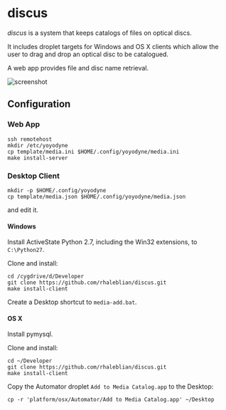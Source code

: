 # discus

*discus* is a system that keeps catalogs of files on optical discs.

It includes droplet targets for Windows and OS X clients
which allow the user to drag and drop an optical disc to be catalogued.

A web app provides file and disc name retrieval.

![screenshot](http://discus-rhaleblian.c9users.io/README.png "Screen Shot")

## Configuration

### Web App

    ssh remotehost
    mkdir /etc/yoyodyne
    cp template/media.ini $HOME/.config/yoyodyne/media.ini
    make install-server
    
### Desktop Client

    mkdir -p $HOME/.config/yoyodyne
    cp template/media.json $HOME/.config/yoyodyne/media.json

and edit it.

#### Windows

Install ActiveState Python 2.7, including the Win32 extensions, to `C:\Python27`.

Clone and install:

    cd /cygdrive/d/Developer
    git clone https://github.com/rhaleblian/discus.git
    make install-client
    
Create a Desktop shortcut to `media-add.bat`.

#### OS X

Install pymysql.

Clone and install:

    cd ~/Developer
    git clone https://github.com/rhaleblian/discus.git
    make install-client
    
Copy the Automator droplet `Add to Media Catalog.app` to the Desktop:

    cp -r 'platform/osx/Automator/Add to Media Catalog.app' ~/Desktop
